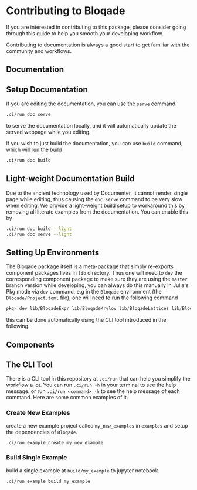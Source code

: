 # Contributing to Bloqade

If you are interested in contributing to this package,
please consider going through this guide to help you smooth your
developing workflow.

Contributing to documentation is always a good start to get familiar
with the community and workflows.

## Documentation

## Setup Documentation

If you are editing the documentation, you can use the `serve` command

```sh
.ci/run doc serve
```

to serve the documentation locally, and it will automatically update
the served webpage while you editing. 

If you wish to just build the documentation, you can use `build` command,
which will run the build

```sh
.ci/run doc build
```

## Light-weight Documentation Build

Due to the ancient technology used by Documenter,
it cannot render single page while editing, thus
causing the `doc serve` command to be very slow
when editing. We provide a light-weight build setup
to workaround this by removing all literate examples
from the documentation. You can enable this by

```sh
.ci/run doc build --light
.ci/run doc serve --light
```

## Setting Up Environments

The Bloqade package itself is a meta-package that simply re-exports
component packages lives in `lib` directory. Thus one will need to
`dev` the corresponding component package to make sure they are
using the `master` branch version while developing, you can always
do this manually in Julia's Pkg mode via `dev` command, e.g in the
`Bloqade` environment (the `Bloqade/Project.toml` file), one will need
to run the following command

```julia
pkg> dev lib/BloqadeExpr lib/BloqadeKrylov lib/BloqadeLattices lib/BloqadeMIS lib/BloqadeODE lib/BloqadeWaveforms
```

this can be done automatically using the CLI tool introduced
in the following.

## Components

## The CLI Tool

There is a CLI tool in this repository at `.ci/run` that can help
you simplify the workflow a lot. You can run `.ci/run -h` in your
terminal to see the help message. or run `.ci/run <command> -h`
to see the help message of each command.
Here are some common examples of it.

### Create New Examples

create a new example project called `my_new_examples` in `examples`
and setup the dependencies of `Bloqade`.

```sh
.ci/run example create my_new_example
```

### Build Single Example

build a single example at `build/my_example` to jupyter notebook.

```sh
.ci/run example build my_example
```
